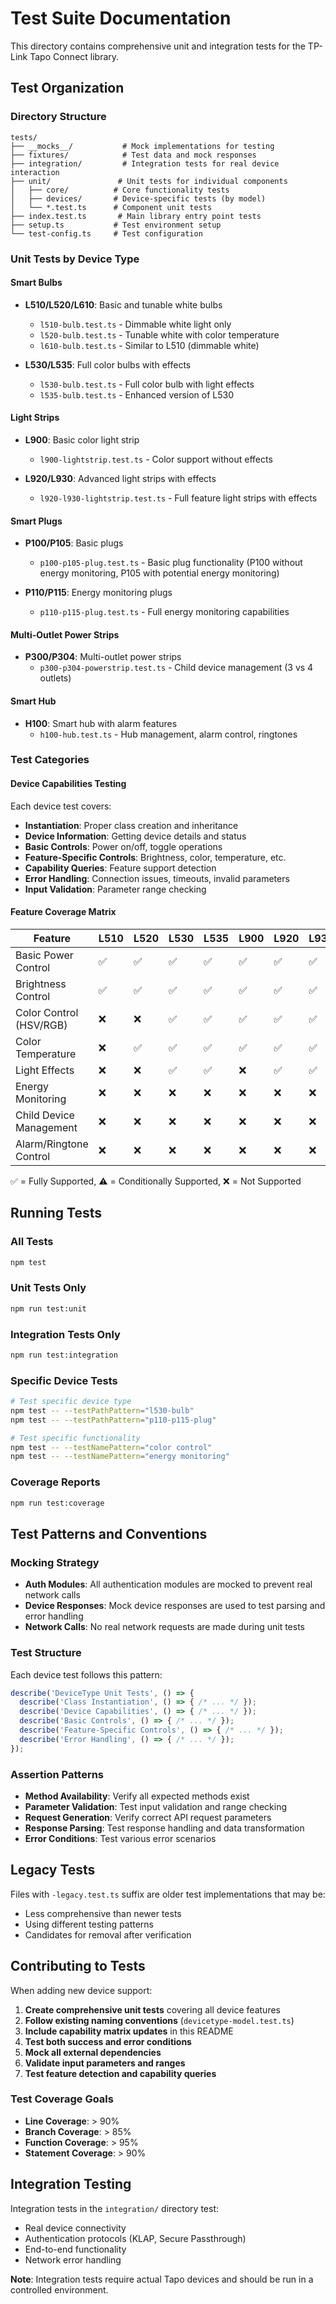 # Test Suite Documentation

This directory contains comprehensive unit and integration tests for the TP-Link Tapo Connect library.

## Test Organization

### Directory Structure

```
tests/
├── __mocks__/           # Mock implementations for testing
├── fixtures/            # Test data and mock responses
├── integration/         # Integration tests for real device interaction
├── unit/               # Unit tests for individual components
│   ├── core/          # Core functionality tests
│   ├── devices/       # Device-specific tests (by model)
│   └── *.test.ts      # Component unit tests
├── index.test.ts       # Main library entry point tests
├── setup.ts           # Test environment setup
└── test-config.ts     # Test configuration
```

### Unit Tests by Device Type

#### Smart Bulbs
- **L510/L520/L610**: Basic and tunable white bulbs
  - `l510-bulb.test.ts` - Dimmable white light only
  - `l520-bulb.test.ts` - Tunable white with color temperature
  - `l610-bulb.test.ts` - Similar to L510 (dimmable white)

- **L530/L535**: Full color bulbs with effects
  - `l530-bulb.test.ts` - Full color bulb with light effects
  - `l535-bulb.test.ts` - Enhanced version of L530

#### Light Strips
- **L900**: Basic color light strip
  - `l900-lightstrip.test.ts` - Color support without effects

- **L920/L930**: Advanced light strips with effects
  - `l920-l930-lightstrip.test.ts` - Full feature light strips with effects

#### Smart Plugs
- **P100/P105**: Basic plugs
  - `p100-p105-plug.test.ts` - Basic plug functionality (P100 without energy monitoring, P105 with potential energy monitoring)

- **P110/P115**: Energy monitoring plugs
  - `p110-p115-plug.test.ts` - Full energy monitoring capabilities

#### Multi-Outlet Power Strips
- **P300/P304**: Multi-outlet power strips
  - `p300-p304-powerstrip.test.ts` - Child device management (3 vs 4 outlets)

#### Smart Hub
- **H100**: Smart hub with alarm features
  - `h100-hub.test.ts` - Hub management, alarm control, ringtones

### Test Categories

#### Device Capabilities Testing
Each device test covers:
- **Instantiation**: Proper class creation and inheritance
- **Device Information**: Getting device details and status
- **Basic Controls**: Power on/off, toggle operations
- **Feature-Specific Controls**: Brightness, color, temperature, etc.
- **Capability Queries**: Feature support detection
- **Error Handling**: Connection issues, timeouts, invalid parameters
- **Input Validation**: Parameter range checking

#### Feature Coverage Matrix

| Feature                    | L510 | L520 | L530 | L535 | L900 | L920 | L930 | P100 | P105 | P110 | P115 | P300 | P304 | H100 |
|---------------------------|------|------|------|------|------|------|------|------|------|------|------|------|------|------|
| Basic Power Control       | ✅   | ✅   | ✅   | ✅   | ✅   | ✅   | ✅   | ✅   | ✅   | ✅   | ✅   | ✅   | ✅   | ✅   |
| Brightness Control        | ✅   | ✅   | ✅   | ✅   | ✅   | ✅   | ✅   | ❌   | ❌   | ❌   | ❌   | ❌   | ❌   | ❌   |
| Color Control (HSV/RGB)   | ❌   | ❌   | ✅   | ✅   | ✅   | ✅   | ✅   | ❌   | ❌   | ❌   | ❌   | ❌   | ❌   | ❌   |
| Color Temperature         | ❌   | ✅   | ✅   | ✅   | ✅   | ✅   | ✅   | ❌   | ❌   | ❌   | ❌   | ❌   | ❌   | ❌   |
| Light Effects             | ❌   | ❌   | ✅   | ✅   | ❌   | ✅   | ✅   | ❌   | ❌   | ❌   | ❌   | ❌   | ❌   | ❌   |
| Energy Monitoring         | ❌   | ❌   | ❌   | ❌   | ❌   | ❌   | ❌   | ❌   | ⚠️   | ✅   | ✅   | ❌   | ❌   | ❌   |
| Child Device Management   | ❌   | ❌   | ❌   | ❌   | ❌   | ❌   | ❌   | ❌   | ❌   | ❌   | ❌   | ✅   | ✅   | ✅   |
| Alarm/Ringtone Control    | ❌   | ❌   | ❌   | ❌   | ❌   | ❌   | ❌   | ❌   | ❌   | ❌   | ❌   | ❌   | ❌   | ✅   |

✅ = Fully Supported, ⚠️ = Conditionally Supported, ❌ = Not Supported

## Running Tests

### All Tests
```bash
npm test
```

### Unit Tests Only
```bash
npm run test:unit
```

### Integration Tests Only
```bash
npm run test:integration
```

### Specific Device Tests
```bash
# Test specific device type
npm test -- --testPathPattern="l530-bulb"
npm test -- --testPathPattern="p110-p115-plug"

# Test specific functionality
npm test -- --testNamePattern="color control"
npm test -- --testNamePattern="energy monitoring"
```

### Coverage Reports
```bash
npm run test:coverage
```

## Test Patterns and Conventions

### Mocking Strategy
- **Auth Modules**: All authentication modules are mocked to prevent real network calls
- **Device Responses**: Mock device responses are used to test parsing and error handling
- **Network Calls**: No real network requests are made during unit tests

### Test Structure
Each device test follows this pattern:
```typescript
describe('DeviceType Unit Tests', () => {
  describe('Class Instantiation', () => { /* ... */ });
  describe('Device Capabilities', () => { /* ... */ });
  describe('Basic Controls', () => { /* ... */ });
  describe('Feature-Specific Controls', () => { /* ... */ });
  describe('Error Handling', () => { /* ... */ });
});
```

### Assertion Patterns
- **Method Availability**: Verify all expected methods exist
- **Parameter Validation**: Test input validation and range checking
- **Request Generation**: Verify correct API request parameters
- **Response Parsing**: Test response handling and data transformation
- **Error Conditions**: Test various error scenarios

## Legacy Tests

Files with `-legacy.test.ts` suffix are older test implementations that may be:
- Less comprehensive than newer tests
- Using different testing patterns
- Candidates for removal after verification

## Contributing to Tests

When adding new device support:

1. **Create comprehensive unit tests** covering all device features
2. **Follow existing naming conventions** (`devicetype-model.test.ts`)
3. **Include capability matrix updates** in this README
4. **Test both success and error conditions**
5. **Mock all external dependencies**
6. **Validate input parameters and ranges**
7. **Test feature detection and capability queries**

### Test Coverage Goals
- **Line Coverage**: > 90%
- **Branch Coverage**: > 85%
- **Function Coverage**: > 95%
- **Statement Coverage**: > 90%

## Integration Testing

Integration tests in the `integration/` directory test:
- Real device connectivity
- Authentication protocols (KLAP, Secure Passthrough)
- End-to-end functionality
- Network error handling

**Note**: Integration tests require actual Tapo devices and should be run in a controlled environment.